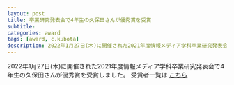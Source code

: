 ```yaml
---
layout: post
title: 卒業研究発表会で4年生の久保田さんが優秀賞を受賞
subtitle: 
categories: award
tags: [award, c.kubota]
description: 2022年1月27日(木)に開催された2021年度情報メディア学科卒業研究発表会で4年生の久保田さんが優秀賞を受賞しました。
---
```

2022年1月27日(木)に開催された2021年度情報メディア学科卒業研究発表会で4年生の久保田さんが優秀賞を受賞しました。
受賞者一覧は [こちら](https://www.facebook.com/hiu.media/posts/2068359613321369)